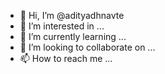 - 👋 Hi, I’m @adityadhnavte
- 👀 I’m interested in ...
- 🌱 I’m currently learning ...
- 💞️ I’m looking to collaborate on ...
- 📫 How to reach me ...

<!---
adityadhnavte/adityadhnavte is a ✨ special ✨ repository because its `README.md` (this file) appears on your GitHub profile.
You can click the Preview link to take a look at your changes.
--->
